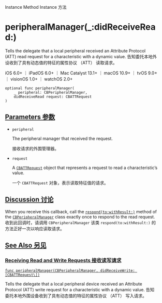 Instance Method Instance 方法

# peripheralManager(_:didReceiveRead:) 

Tells the delegate that a local peripheral received an Attribute Protocol (ATT) read request for a characteristic with a dynamic value.
告知委托本地外设收到了具有动态值的特征的属性协议 （ATT） 读取请求。

iOS 6.0+ ｜ iPadOS 6.0+ ｜ Mac Catalyst 13.1+ ｜ macOS 10.9+ ｜ tvOS 9.0+ ｜ visionOS 1.0+ ｜ watchOS 2.0+ 

```
optional func peripheralManager(
    _ peripheral: CBPeripheralManager,
    didReceiveRead request: CBATTRequest
)
```



## [Parameters 参数](https://developer.apple.com/documentation/corebluetooth/cbperipheralmanagerdelegate/peripheralmanager(_:didreceiveread:)#parameters)

- `peripheral`

  The peripheral manager that received the request. 

  接收请求的外围管理器。

- `request`

  A [`CBATTRequest`](https://developer.apple.com/documentation/corebluetooth/cbattrequest) object that represents a request to read a characteristic’s value. 

  一个 `CBATTRequest` 对象，表示读取特征值的请求。

  

## [Discussion 讨论](https://developer.apple.com/documentation/corebluetooth/cbperipheralmanagerdelegate/peripheralmanager(_:didreceiveread:)#Discussion)

When you receive this callback, call the [`respond(to:withResult:)`](https://developer.apple.com/documentation/corebluetooth/cbperipheralmanager/respond(to:withresult:)) method of the [`CBPeripheralManager`](https://developer.apple.com/documentation/corebluetooth/cbperipheralmanager) class exactly once to respond to the read request.
收到此回调时，请调用 `CBPeripheralManager` 该类 `respond(to:withResult:)` 的方法正好一次以响应读取请求。



## [See Also 另见](https://developer.apple.com/documentation/corebluetooth/cbperipheralmanagerdelegate/peripheralmanager(_:didreceiveread:)#see-also)

### [Receiving Read and Write Requests 接收读写请求](https://developer.apple.com/documentation/corebluetooth/cbperipheralmanagerdelegate/peripheralmanager(_:didreceiveread:)#Receiving-Read-and-Write-Requests)

[`func peripheralManager(CBPeripheralManager, didReceiveWrite: [CBATTRequest\])`](https://developer.apple.com/documentation/corebluetooth/cbperipheralmanagerdelegate/peripheralmanager(_:didreceivewrite:))

Tells the delegate that a local peripheral device received an Attribute Protocol (ATT) write request for a characteristic with a dynamic value.
告知委托本地外围设备收到了具有动态值的特征的属性协议 （ATT） 写入请求。
